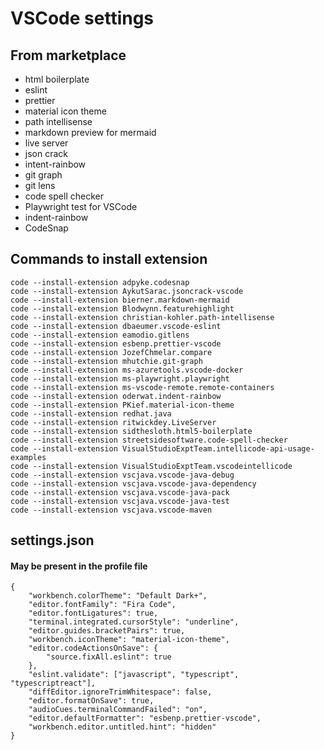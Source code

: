 # VSCode settings

## From marketplace
* html boilerplate
* eslint
* prettier
* material icon theme
* path intellisense
* markdown preview for mermaid
* live server
* json crack
* intent-rainbow
* git graph
* git lens
* code spell checker
* Playwright test for VSCode
* indent-rainbow
* CodeSnap

## Commands to install extension

```
code --install-extension adpyke.codesnap
code --install-extension AykutSarac.jsoncrack-vscode
code --install-extension bierner.markdown-mermaid
code --install-extension Blodwynn.featurehighlight
code --install-extension christian-kohler.path-intellisense
code --install-extension dbaeumer.vscode-eslint
code --install-extension eamodio.gitlens
code --install-extension esbenp.prettier-vscode
code --install-extension JozefChmelar.compare
code --install-extension mhutchie.git-graph
code --install-extension ms-azuretools.vscode-docker
code --install-extension ms-playwright.playwright
code --install-extension ms-vscode-remote.remote-containers
code --install-extension oderwat.indent-rainbow
code --install-extension PKief.material-icon-theme
code --install-extension redhat.java
code --install-extension ritwickdey.LiveServer
code --install-extension sidthesloth.html5-boilerplate
code --install-extension streetsidesoftware.code-spell-checker
code --install-extension VisualStudioExptTeam.intellicode-api-usage-examples
code --install-extension VisualStudioExptTeam.vscodeintellicode
code --install-extension vscjava.vscode-java-debug
code --install-extension vscjava.vscode-java-dependency
code --install-extension vscjava.vscode-java-pack
code --install-extension vscjava.vscode-java-test
code --install-extension vscjava.vscode-maven
```
## settings.json
#### May be present in the profile file
```
{
    "workbench.colorTheme": "Default Dark+",
    "editor.fontFamily": "Fira Code",
    "editor.fontLigatures": true,
    "terminal.integrated.cursorStyle": "underline",
    "editor.guides.bracketPairs": true,
    "workbench.iconTheme": "material-icon-theme",
    "editor.codeActionsOnSave": {
        "source.fixAll.eslint": true 
    },
    "eslint.validate": ["javascript", "typescript", "typescriptreact"],
    "diffEditor.ignoreTrimWhitespace": false,
    "editor.formatOnSave": true,
    "audioCues.terminalCommandFailed": "on",
    "editor.defaultFormatter": "esbenp.prettier-vscode",
    "workbench.editor.untitled.hint": "hidden"
}
```
